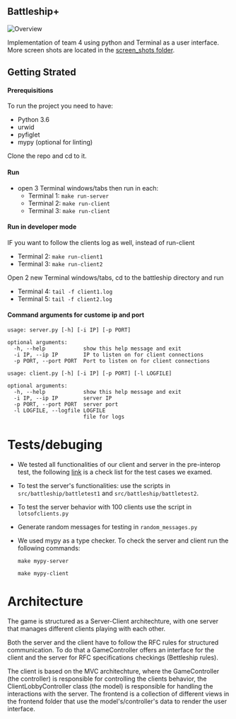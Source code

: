 ## Battleship+
![Overview](https://media.giphy.com/media/3o6Mv4JnwwAXOievm0/source.gif)

Implementation of team 4 using python and Terminal as a user interface. 
More screen shots are located in the [screen_shots folder](./screen_shots).
## Getting Strated
#### Prerequisitions
To run the project you need to have:

- Python 3.6
- urwid
- pyfiglet
- mypy (optional for linting)

Clone the repo and cd to it.

#### Run
- open 3 Terminal windows/tabs then run in each:
	- Terminal 1: `make run-server`
	- Terminal 2: `make run-client`
	- Terminal 3: `make run-client`

#### Run in developer mode
IF you want to follow the clients log as well, instead of run-client
- Terminal 2: `make run-client1`
- Terminal 3: `make run-client2`

Open 2 new Terminal windows/tabs, cd to the battleship directory and run
- Terminal 4: `tail -f client1.log`
- Terminal 5: `tail -f client2.log`

#### Command arguments for custome ip and port

```
usage: server.py [-h] [-i IP] [-p PORT]

optional arguments:
  -h, --help            show this help message and exit
  -i IP, --ip IP        IP to listen on for client connections
  -p PORT, --port PORT  Port to listen on for client connections
```

```
usage: client.py [-h] [-i IP] [-p PORT] [-l LOGFILE]

optional arguments:
  -h, --help            show this help message and exit
  -i IP, --ip IP        server IP
  -p PORT, --port PORT  server port
  -l LOGFILE, --logfile LOGFILE
                        file for logs
```

# Tests/debuging

- We tested all functionalities of our client and server in the pre-interop test, 
the following [link](https://amineafia.github.io/Battleship-test-cases/) is a check list for the test cases we examed.

- To test the server's functionalities: use the scripts in `src/battleship/battletest1` and `src/battleship/battletest2`. 

- To test the server behavior with 100 clients use the script in `lotsofclients.py`

- Generate random messages for testing in `random_messages.py`

- We used mypy as a type checker. To check the server and client run the following commands:
	```
	make mypy-server
	```
	```
	make mypy-client
	```

# Architecture
The game is structured as a Server-Client architechture, with one server that manages different clients playing with each other.

Both the server and the client have to follow the RFC rules for structured communication. 
To do that a GameController offers an interface for the client and the server for RFC specifications checkings (Bettleship rules).

The client is based on the MVC architechture, where the GameController (the controller) is responsible for controlling the clients behavior, 
the ClientLobbyController class (the model) is responsible for handling the interactions with the server. The frontend is a collection of 
different views in the frontend folder that use the model's/controller's data to render the user interface.
